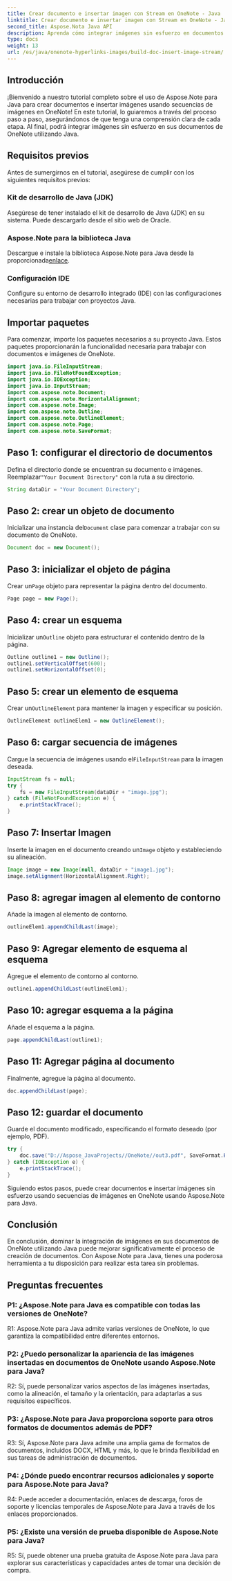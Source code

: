 ```yaml
---
title: Crear documento e insertar imagen con Stream en OneNote - Java
linktitle: Crear documento e insertar imagen con Stream en OneNote - Java
second_title: Aspose.Nota Java API
description: Aprenda cómo integrar imágenes sin esfuerzo en documentos de OneNote utilizando Aspose.Note para Java. Tutorial paso a paso para desarrolladores de Java.
type: docs
weight: 13
url: /es/java/onenote-hyperlinks-images/build-doc-insert-image-stream/
---
```

## Introducción

¡Bienvenido a nuestro tutorial completo sobre el uso de Aspose.Note para Java para crear documentos e insertar imágenes usando secuencias de imágenes en OneNote! En este tutorial, lo guiaremos a través del proceso paso a paso, asegurándonos de que tenga una comprensión clara de cada etapa. Al final, podrá integrar imágenes sin esfuerzo en sus documentos de OneNote utilizando Java.

## Requisitos previos

Antes de sumergirnos en el tutorial, asegúrese de cumplir con los siguientes requisitos previos:

### Kit de desarrollo de Java (JDK)

Asegúrese de tener instalado el kit de desarrollo de Java (JDK) en su sistema. Puede descargarlo desde el sitio web de Oracle.

### Aspose.Note para la biblioteca Java

 Descargue e instale la biblioteca Aspose.Note para Java desde la proporcionada[enlace](https://releases.aspose.com/note/java/).

### Configuración IDE

Configure su entorno de desarrollo integrado (IDE) con las configuraciones necesarias para trabajar con proyectos Java.

## Importar paquetes

Para comenzar, importe los paquetes necesarios a su proyecto Java. Estos paquetes proporcionarán la funcionalidad necesaria para trabajar con documentos e imágenes de OneNote.

```java
import java.io.FileInputStream;
import java.io.FileNotFoundException;
import java.io.IOException;
import java.io.InputStream;
import com.aspose.note.Document;
import com.aspose.note.HorizontalAlignment;
import com.aspose.note.Image;
import com.aspose.note.Outline;
import com.aspose.note.OutlineElement;
import com.aspose.note.Page;
import com.aspose.note.SaveFormat;
```

## Paso 1: configurar el directorio de documentos

 Defina el directorio donde se encuentran su documento e imágenes. Reemplazar`"Your Document Directory"` con la ruta a su directorio.

```java
String dataDir = "Your Document Directory";
```

## Paso 2: crear un objeto de documento

 Inicializar una instancia del`Document` clase para comenzar a trabajar con su documento de OneNote.

```java
Document doc = new Document();
```

## Paso 3: inicializar el objeto de página

 Crear un`Page` objeto para representar la página dentro del documento.

```java
Page page = new Page();
```

## Paso 4: crear un esquema

 Inicializar un`Outline` objeto para estructurar el contenido dentro de la página.

```java
Outline outline1 = new Outline();
outline1.setVerticalOffset(600);
outline1.setHorizontalOffset(0);
```

## Paso 5: crear un elemento de esquema

 Crear un`OutlineElement` para mantener la imagen y especificar su posición.

```java
OutlineElement outlineElem1 = new OutlineElement();
```

## Paso 6: cargar secuencia de imágenes

 Cargue la secuencia de imágenes usando el`FileInputStream` para la imagen deseada.

```java
InputStream fs = null;
try {
    fs = new FileInputStream(dataDir + "image.jpg");
} catch (FileNotFoundException e) {
    e.printStackTrace();
}
```

## Paso 7: Insertar Imagen

 Inserte la imagen en el documento creando un`Image` objeto y estableciendo su alineación.

```java
Image image = new Image(null, dataDir + "image1.jpg");
image.setAlignment(HorizontalAlignment.Right);
```

## Paso 8: agregar imagen al elemento de contorno

Añade la imagen al elemento de contorno.

```java
outlineElem1.appendChildLast(image);
```

## Paso 9: Agregar elemento de esquema al esquema

Agregue el elemento de contorno al contorno.

```java
outline1.appendChildLast(outlineElem1);
```

## Paso 10: agregar esquema a la página

Añade el esquema a la página.

```java
page.appendChildLast(outline1);
```

## Paso 11: Agregar página al documento

Finalmente, agregue la página al documento.

```java
doc.appendChildLast(page);
```

## Paso 12: guardar el documento

Guarde el documento modificado, especificando el formato deseado (por ejemplo, PDF).

```java
try {
    doc.save("D://Aspose_JavaProjects//OneNote//out3.pdf", SaveFormat.Pdf);
} catch (IOException e) {
    e.printStackTrace();
}
```

Siguiendo estos pasos, puede crear documentos e insertar imágenes sin esfuerzo usando secuencias de imágenes en OneNote usando Aspose.Note para Java.

## Conclusión

En conclusión, dominar la integración de imágenes en sus documentos de OneNote utilizando Java puede mejorar significativamente el proceso de creación de documentos. Con Aspose.Note para Java, tienes una poderosa herramienta a tu disposición para realizar esta tarea sin problemas.

## Preguntas frecuentes

### P1: ¿Aspose.Note para Java es compatible con todas las versiones de OneNote?

R1: Aspose.Note para Java admite varias versiones de OneNote, lo que garantiza la compatibilidad entre diferentes entornos.

### P2: ¿Puedo personalizar la apariencia de las imágenes insertadas en documentos de OneNote usando Aspose.Note para Java?

R2: Sí, puede personalizar varios aspectos de las imágenes insertadas, como la alineación, el tamaño y la orientación, para adaptarlas a sus requisitos específicos.

### P3: ¿Aspose.Note para Java proporciona soporte para otros formatos de documentos además de PDF?

R3: Sí, Aspose.Note para Java admite una amplia gama de formatos de documentos, incluidos DOCX, HTML y más, lo que le brinda flexibilidad en sus tareas de administración de documentos.

### P4: ¿Dónde puedo encontrar recursos adicionales y soporte para Aspose.Note para Java?

R4: Puede acceder a documentación, enlaces de descarga, foros de soporte y licencias temporales de Aspose.Note para Java a través de los enlaces proporcionados.

### P5: ¿Existe una versión de prueba disponible de Aspose.Note para Java?

R5: Sí, puede obtener una prueba gratuita de Aspose.Note para Java para explorar sus características y capacidades antes de tomar una decisión de compra.
